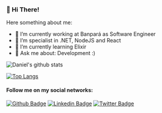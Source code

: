 ### 👋 Hi There!

Here something about me:

- 🔭 I’m currently working at Banpará as Software Engineer
- :muscle: I’m specialist in .NET, NodeJS and React
- 🌱 I’m currently learning Elixir
- 💬 Ask me about: Development :)

![Daniel's github stats](https://github-readme-stats.vercel.app/api?username=daniel-leal&show_icons=true)


[![Top Langs](https://github-readme-stats.vercel.app/api/top-langs/?username=daniel-leal&layout=compact)](https://github.com/anuraghazra/github-readme-stats)



#### Follow me on my social networks:
[![Github Badge](https://img.shields.io/badge/-Github-000?style=flat-square&logo=Github&logoColor=white&link=https://github.com/daniel-leal)](https://github.com/daniel-leal)
[![Linkedin Badge](https://img.shields.io/badge/-LinkedIn-blue?style=flat-square&logo=Linkedin&logoColor=white&link=linkedin.com/in/daniel-borges-leal-58198087 
)](linkedin.com/in/daniel-borges-leal-58198087/)
[![Twitter Badge](https://img.shields.io/badge/-Twitter-blue?style=flat-square&labelColor=blue&logo=twitter&logoColor=white&link=https://twitter.com/daniel_leal1)](https://twitter.com/daniel_leal1)
